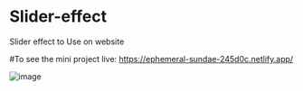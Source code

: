 # Slider-effect
 Slider effect to Use on website

 #To see the mini project live: https://ephemeral-sundae-245d0c.netlify.app/
 
![image](https://user-images.githubusercontent.com/95583855/219804706-e39da0e7-5d90-4682-b5d3-c8829d5c7eb2.png)

